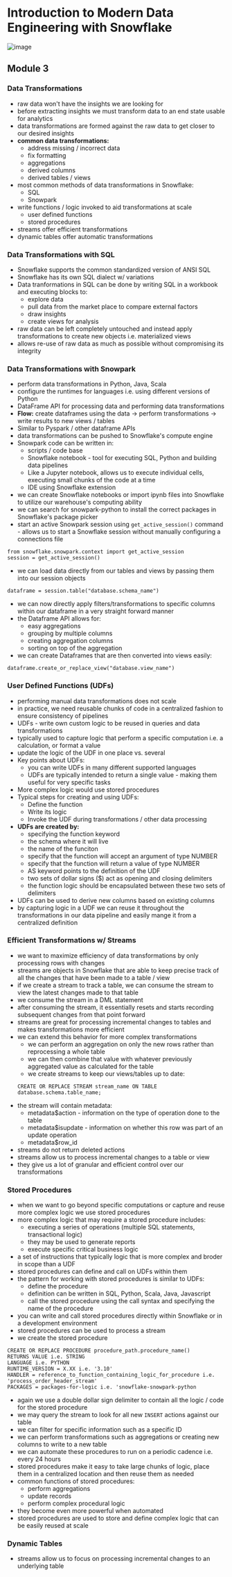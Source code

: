 # Introduction to Modern Data Engineering with Snowflake
![image](https://github.com/user-attachments/assets/fdbb4bd0-53ca-4863-afd2-8d96d5edcb6d)

## Module 3
### Data Transformations
- raw data won't have the insights we are looking for
- before extracting insights we must transform data to an end state usable for analytics
- data transformations are formed against the raw data to get closer to our desired insights
- **common data transformations:**
  - address missing / incorrect data
  - fix formatting
  - aggregations
  - derived columns
  - derived tables / views
- most common methods of data transformations in Snowflake:
  - SQL
  - Snowpark
- write functions / logic invoked to aid transformations at scale
  - user defined functions
  - stored procedures
- streams offer efficient transformations
- dynamic tables offer automatic transformations
### Data Transformations with SQL
- Snowflake supports the common standardized version of ANSI SQL
- Snowflake has its own SQL dialect w/ variations
- Data tranformations in SQL can be done by writing SQL in a workbook and executing blocks to:
  - explore data
  - pull data from the market place to compare external factors
  - draw insights
  - create views for analysis
- raw data can be left completely untouched and instead apply transformations to create new objects i.e. materialized views
- allows re-use of raw data as much as possible without compromising its integrity 
### Data Transformations with Snowpark 
- perform data transformations in Python, Java, Scala
- configure the runtimes for languages i.e. using different versions of Python
- DataFrame API for processing data and performing data transformations
- **Flow:** create dataframes using the data &rarr; perform transformations &rarr; write results to new views / tables
- Similar to Pyspark / other dataframe APIs
- data transformations can be pushed to Snowflake's compute engine
- Snowpark code can be written in:
  - scripts / code base 
  - Snowflake notebook - tool for executing SQL, Python and building data pipelines
  - Like a Jupyter notebook, allows us to execute individual cells, executing small chunks of the code at a time 
  - IDE using Snowflake extension
- we can create Snowflake notebooks or import ipynb files into Snowflake to utilize our warehouse's computing ability
- we can search for snowpark-python to install the correct packages in Snowflake's package picker
- start an active Snowpark session using `get_active_session()` command - allows us to start a Snowflake session without manually configuring a connections file
```
from snowflake.snowpark.context import get_active_session
session = get_active_session()
```
- we can load data directly from our tables and views by passing them into our session objects
```
dataframe = session.table("database.schema_name")
```
- we can now directly apply filters/transformations to specific columns within our dataframe in a very straight forward manner
- the Dataframe API allows for:
  - easy aggregations
  - grouping by multiple columns
  - creating aggregation columns
  - sorting on top of the aggregation
- we can create Dataframes that are then converted into views easily:
```
dataframe.create_or_replace_view("database.view_name")
```
### User Defined Functions (UDFs)
- performing manual data transformations does not scale
- in practice, we need reusable chunks of code in a centralized fashion to ensure consistency of pipelines
- UDFs - write own custom logic to be reused in queries and data transformations
- typically used to capture logic that perform a specific computation i.e. a calculation, or format a value
- update the logic of the UDF in one place vs. several
- Key points about UDFs:
  - you can write UDFs in many different supported languages
  - UDFs are typically intended to return a single value - making them useful for very specific tasks
- More complex logic would use stored procedures
- Typical steps for creating and using UDFs:
  - Define the function
  - Write its logic
  - Invoke the UDF during transformations / other data processing
- **UDFs are created by:**
  - specifying the function keyword
  - the schema where it will live
  - the name of the funciton
  - specify that the function will accept an argument of type NUMBER
  - specify that the function will return a value of type NUMBER
  - AS keyword points to the definition of the UDF
  - two sets of dollar signs ($) act as opening and closing delimiters
  - the function logic should be encapsulated between these two sets of delimiters
- UDFs can be used to derive new columns based on existing columns
- by capturing logic in a UDF we can reuse it throughout the transformations in our data pipeline and easily mange it from a centralized definition

### Efficient Transformations w/ Streams
- we want to maximize efficiency of data transformations by only processing rows with changes
- streams are objects in Snowflake that are able to keep precise track of all the changes that have been made to a table / view
- if we create a stream to track a table, we can consume the stream to view the latest changes made to that table
- we consume the stream in a DML statement
- after consuming the stream, it essentially resets and starts recording subsequent changes from that point forward
- streams are great for processing incremental changes to tables and makes transformations more efficient
- we can extend this behavior for more complex transformations
  - we can perform an aggregation on only the new rows rather than reprocessing a whole table
  - we can then combine that value with whatever previously aggregated value as calculated for the table
  - we create streams to keep our views/tables up to date:
  ```
  CREATE OR REPLACE STREAM stream_name ON TABLE database.schema.table_name;
  ```
- the stream will contain metadata:
  - metadata$action - information on the type of operation done to the table 
  - metadata$isupdate - information on whether this row was part of an update operation
  - metadata$row_id
- streams do not return deleted actions
- streams allow us to process incremental changes to a table or view
- they give us a lot of granular and efficient control over our transformations

### Stored Procedures
- when we want to go beyond specific computations or capture and reuse more complex logic we use stored procedures
- more complex logic that may require a stored procedure includes:
  - executing a series of operations (multiple SQL statements, transactional logic)
  - they may be used to generate reports
  - execute specific critical business logic
- a set of instructions that typically logic that is more complex and broder in scope than a UDF
- stored procedures can define and call on UDFs within them
- the pattern for working with stored procedures is similar to UDFs:
  - define the procedure
  - definition can be written in SQL, Python, Scala, Java, Javascript
  - call the stored procedure using the call syntax and specifying the name of the procedure
- you can write and call stored procedures directly within Snowflake or in a development environment
- stored procedures can be used to process a stream
- we create the stored procedure
```
CREATE OR REPLACE PROCEDURE procedure_path.procedure_name() 
RETURNS VALUE i.e. STRING
LANGUAGE i.e. PYTHON
RUNTIME_VERSION = X.XX i.e. '3.10'
HANDLER = reference_to_function_containing_logic_for_procedure i.e. 'process_order_header_stream'
PACKAGES = packages-for-logic i.e. 'snowflake-snowpark-python
```
- again we use a double dollar sign delimiter to contain all the logic / code for the stored procedure
- we may query the stream to look for all new `INSERT` actions against our table
- we can filter for specific information such as a specific ID
- we can perform transformations such as aggregations or creating new columns to write to a new table 
- we can automate these procedures to run on a periodic cadence i.e. every 24 hours
- stored procedures make it easy to take large chunks of logic, place them in a centralized location and then reuse them as needed
- common functions of stored procedures:
  - perform aggregations
  - update records
  - perform complex procedural logic
- they become even more powerful when automated
- stored procedures are used to store and define complex logic that can be easily reused at scale

### Dynamic Tables 
- streams allow us to focus on processing incremental changes to an underlying table 
    
